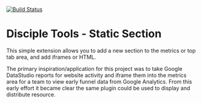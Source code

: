 [![Build Status](https://travis-ci.com/DiscipleTools/disciple-tools-static-section.svg?branch=master)](https://travis-ci.com/DiscipleTools/disciple-tools-static-section)

# Disciple Tools - Static Section
This simple extension allows you to add a new section to the metrics or top tab area, and add iframes or HTML.

The primary inspiration/application for this project was to take Google DataStudio reports for website activity
and iframe them into the metrics area for a team to view early funnel data from Google Analytics. From this early effort
it became clear the same plugin could be used to display and distribute resource.


